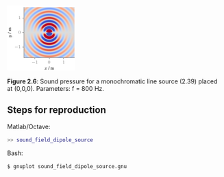 ![Fig 2.6](fig2_06.png)

**Figure 2.6**: Sound pressure for a
monochromatic line source (2.39)
placed at (0,0,0). Parameters:
f = 800 Hz.

## Steps for reproduction

Matlab/Octave:
```Matlab
>> sound_field_dipole_source
```

Bash:
```Bash
$ gnuplot sound_field_dipole_source.gnu
```
